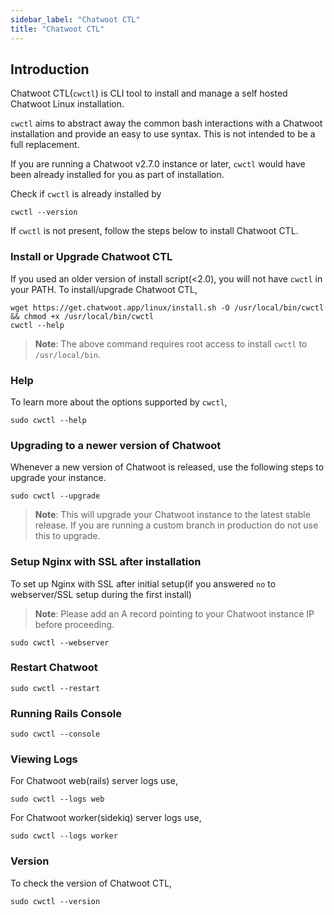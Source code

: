 ```yaml
---
sidebar_label: "Chatwoot CTL"
title: "Chatwoot CTL"
---
```


## Introduction
Chatwoot CTL(`cwctl`) is CLI tool to install and manage a self hosted Chatwoot Linux installation.

`cwctl` aims to abstract away the common bash interactions with a Chatwoot installation and provide an easy to use syntax. This is not intended to be a full replacement.

If you are running a Chatwoot v2.7.0 instance or later, `cwctl` would have been already installed for you as part of installation.

Check if `cwctl` is already installed by

```
cwctl --version
```

If `cwctl` is not present, follow the steps below to install Chatwoot CTL.

### Install or Upgrade Chatwoot CTL

If you used an older version of install script(<2.0), you will not have `cwctl` in your PATH. To install/upgrade Chatwoot CTL,

```
wget https://get.chatwoot.app/linux/install.sh -O /usr/local/bin/cwctl && chmod +x /usr/local/bin/cwctl
cwctl --help
```

> **Note**: The above command requires root access to install `cwctl` to `/usr/local/bin`.

### Help

To learn more about the options supported by `cwctl`, 
```
sudo cwctl --help
```

### Upgrading to a newer version of Chatwoot

Whenever a new version of Chatwoot is released, use the following steps to upgrade your instance.

```
sudo cwctl --upgrade
```

> **Note**: This will upgrade your Chatwoot instance to the latest stable release. If you are running a custom branch in production do not use this to upgrade.

### Setup Nginx with SSL after installation

To set up Nginx with SSL after initial setup(if you answered `no` to webserver/SSL setup during the first install)

> **Note**: Please add an A record pointing to your Chatwoot instance IP before proceeding.

```
sudo cwctl --webserver
```


### Restart Chatwoot

```
sudo cwctl --restart
```

### Running Rails Console

```
sudo cwctl --console
```

### Viewing Logs

For Chatwoot web(rails) server logs use,

```
sudo cwctl --logs web
```

For Chatwoot worker(sidekiq) server logs use,

```
sudo cwctl --logs worker
```

### Version

To check the version of Chatwoot CTL, 

```
sudo cwctl --version
```
